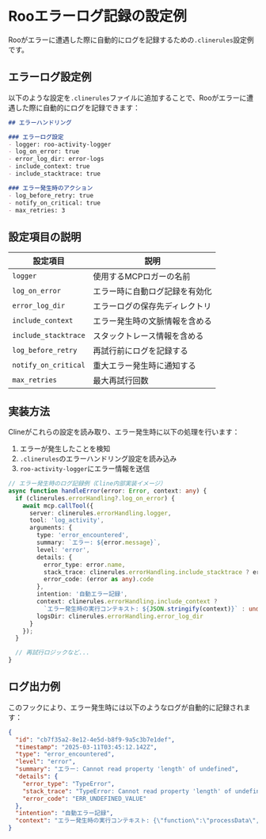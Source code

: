 # Rooエラーログ記録の設定例

Rooがエラーに遭遇した際に自動的にログを記録するための`.clinerules`設定例です。

## エラーログ設定例

以下のような設定を`.clinerules`ファイルに追加することで、Rooがエラーに遭遇した際に自動的にログを記録できます：

```markdown
## エラーハンドリング

### エラーログ設定
- logger: roo-activity-logger
- log_on_error: true
- error_log_dir: error-logs
- include_context: true
- include_stacktrace: true

### エラー発生時のアクション
- log_before_retry: true
- notify_on_critical: true
- max_retries: 3
```

## 設定項目の説明

| 設定項目 | 説明 |
|---------|------|
| `logger` | 使用するMCPロガーの名前 |
| `log_on_error` | エラー時に自動ログ記録を有効化 |
| `error_log_dir` | エラーログの保存先ディレクトリ |
| `include_context` | エラー発生時の文脈情報を含める |
| `include_stacktrace` | スタックトレース情報を含める |
| `log_before_retry` | 再試行前にログを記録する |
| `notify_on_critical` | 重大エラー発生時に通知する |
| `max_retries` | 最大再試行回数 |

## 実装方法

Clineがこれらの設定を読み取り、エラー発生時に以下の処理を行います：

1. エラーが発生したことを検知
2. `.clinerules`のエラーハンドリング設定を読み込み
3. `roo-activity-logger`にエラー情報を送信

```typescript
// エラー発生時のログ記録例（Cline内部実装イメージ）
async function handleError(error: Error, context: any) {
  if (clinerules.errorHandling?.log_on_error) {
    await mcp.callTool({
      server: clinerules.errorHandling.logger,
      tool: 'log_activity',
      arguments: {
        type: 'error_encountered',
        summary: `エラー: ${error.message}`,
        level: 'error',
        details: {
          error_type: error.name,
          stack_trace: clinerules.errorHandling.include_stacktrace ? error.stack : undefined,
          error_code: (error as any).code
        },
        intention: '自動エラー記録',
        context: clinerules.errorHandling.include_context ?
          `エラー発生時の実行コンテキスト: ${JSON.stringify(context)}` : undefined,
        logsDir: clinerules.errorHandling.error_log_dir
      }
    });
  }

  // 再試行ロジックなど...
}
```

## ログ出力例

このフックにより、エラー発生時には以下のようなログが自動的に記録されます：

```json
{
  "id": "cb7f35a2-8e12-4e5d-b8f9-9a5c3b7e1def",
  "timestamp": "2025-03-11T03:45:12.142Z",
  "type": "error_encountered",
  "level": "error",
  "summary": "エラー: Cannot read property 'length' of undefined",
  "details": {
    "error_type": "TypeError",
    "stack_trace": "TypeError: Cannot read property 'length' of undefined\n    at processData (/path/to/file.js:123:45)\n    ...",
    "error_code": "ERR_UNDEFINED_VALUE"
  },
  "intention": "自動エラー記録",
  "context": "エラー発生時の実行コンテキスト: {\"function\":\"processData\",\"arguments\":{\"data\":null}}"
}